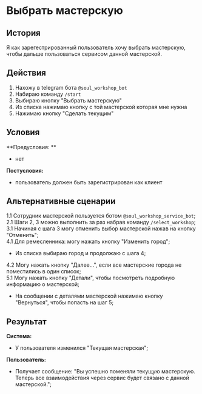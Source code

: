 # Выбрать мастерскую
## История
Я как зарегестрированный пользователь хочу выбрать мастерскую, чтобы дальше пользоваться сервисом данной мастерской.

## Действия
1. Нахожу в telegram бота `@soul_workshop_bot`
2. Набираю команду `/start`
3. Выбираю кнопку "Выбрать мастерскую"
4. Из списка нажимаю кнопку с той мастерской которая мне нужна
5. Нажимаю кнопку "Сделать текущим"

## Условия
**Предусловия: **
- нет

**Постусловия:**
- пользователь должен быть зарегистрирован как клиент

## Альтернативные сценарии
1.1 Сотрудник мастерской пользуется ботом `@soul_workshop_service_bot`;  
2.1 Шаги 2, 3 можно выполнить за раз набрав команду `/select_workshop`;  
3.1 Начиная с шага 3 могу отменить выбор мастерской нажав на кнопку "Отменить";  
4.1 Для ремесленника: могу нажать кнопку "Изменить город";  
- Из списка выбираю город и продолжаю с шага 4;

4.2 Могу нажать кнопку "Далее...", если все мастерские города не поместились в один список;  
5.1 Могу нажать кнопку "Детали", чтобы посмотреть подробную информацию о мастерской;
- На сообщении с деталями мастерской нажимаю кнопку "Вернуться", чтобы попасть на шаг 5;

## Результат
**Система:**
- У пользователя изменился "Текущая мастерская";

**Пользователь:**
- Получает сообщение: "Вы успешно поменяли текущую мастерскую. Теперь все взаимодействия через сервис будет связано с данной мастерской.";

